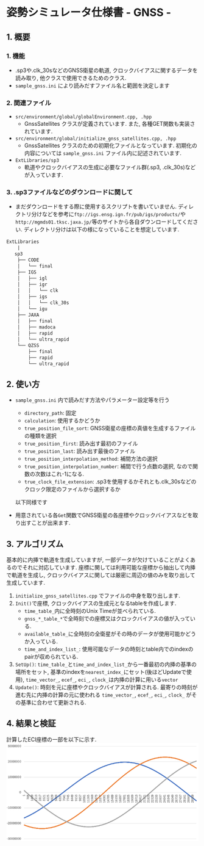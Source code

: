 # 姿勢シミュレータ仕様書 - GNSS - 

## 1. 概要
### 1. 機能
- .sp3や.clk_30sなどのGNSS衛星の軌道, クロックバイアスに関するデータを読み取り, 他クラスで使用できるためのクラス.
- `sample_gnss.ini` により読みだすファイル名と範囲を決定します

### 2. 関連ファイル
- `src/environment/global/globalEnvironment.cpp, .hpp`
  - GnssSatellites クラスが定義されています. また, 各種GET関数も実装されています.
- `src/environment/global/initialize_gnss_satellites.cpp, .hpp`
  - GnssSatellites クラスのための初期化ファイルとなっています. 初期化の内容については `sample_gnss.ini`  ファイル内に記述されています. 
- `ExtLibraries/sp3`
  - 軌道やクロックバイアスの生成に必要なファイル群(.sp3, .clk_30s)などが入っています.

### 3. .sp3ファイルなどのダウンロードに関して
- まだダウンロードをする際に使用するスクリプトを書いていません. ディレクトリ分けなどを参考に`ftp://igs.ensg.ign.fr/pub/igs/products/`や`http://mgmds01.tksc.jaxa.jp/`等のサイトから各自ダウンロードしてください. ディレクトリ分けは以下の様になっていることを想定しています.
```
ExtLibraries  
    |  
   sp3  
    ├── CODE  
    │   └── final  
    ├── IGS  
    │   ├── igl    
    │   ├── igr
    │   │   └── clk
    │   ├── igs  
    │   │   └── clk_30s
    │   └── igu
    ├── JAXA
    │   ├── final
    │   ├── madoca
    │   ├── rapid
    │   └── ultra_rapid
    └── QZSS
        ├── final
        ├── rapid
        └── ultra_rapid
```


## 2. 使い方
- `sample_gnss.ini` 内で読みだす方法やパラメーター設定等を行う
    - `directory_path`: 固定
    - `calculation`: 使用するかどうか
    - `true_position_file_sort`: GNSS衛星の座標の真値を生成するファイルの種類を選択
    - `true_position_first`: 読み出す最初のファイル
    - `true_position_last`: 読み出す最後のファイル
    - `true_position_interpolation_method`: 補間方法の選択
    - `true_position_interpolation_number`: 補間で行う点数の選択, なので関数の次数はこれ-1になる.
    - `true_clock_file_extension`: .sp3を使用するかそれとも.clk_30sなどのクロック限定のファイルから選択するか  

  以下同様です

- 用意されている各`Get`関数でGNSS衛星の各座標やクロックバイアスなどを取り出すことが出来ます. 

## 3. アルゴリズム
基本的に内挿で軌道を生成していますが, 一部データが欠けていることがよくあるのでそれに対応しています. 座標に関しては利用可能な座標から抽出して内挿で軌道を生成し, クロックバイアスに関しては厳密に周辺の値のみを取り出して生成しています. 

1. `initialize_gnss_satellites.cpp` でファイルの中身を取り出します.
2. `Init()`で座標, クロックバイアスの生成元となるtableを作成します.
    - `time_table_`内に全時刻のUnix Timeが並べられている.
    - `gnss_*_table_*`で全時刻での座標又はクロックバイアスの値が入っている.
    - `available_table_`に全時刻の全衛星がその時のデータが使用可能かどうか入っている. 
    - `time_and_index_list_`: 使用可能なデータの時刻とtable内でのindexのpairが収められている. 
3. `SetUp()`: `time_table_`と`time_and_index_list_`から一番最初の内挿の基準の場所をセット, 基準のindexを`nearest_index_`にセット(後ほどUpdateで使用), `time_vector_`, `ecef_`, `eci_`, `clock_`は内挿の計算に用いる`vector`
4. `Update()`: 時刻を元に座標やクロックバイアスが計算される. 最寄りの時刻が進む先に内挿の計算の元に使われる `time_vector_`, `ecef_`, `eci_`, `clock_` がその基準に合わせて更新される.

## 4. 結果と検証
計算したECI座標の一部を以下に示す. 
<img src="./figs/result_gnss.png" style = "zoom: 75%">